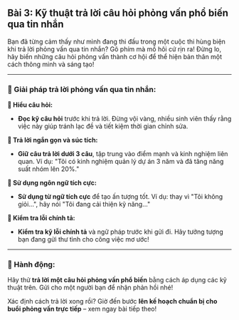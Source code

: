 ## Bài 3: Kỹ thuật trả lời câu hỏi phỏng vấn phổ biến qua tin nhắn

Bạn đã từng cảm thấy như mình đang thi đấu trong một cuộc thi hùng biện khi trả lời phỏng vấn qua tin nhắn? Gõ phím mà mồ hôi cứ rịn ra! Đừng lo, hãy biến những câu hỏi phỏng vấn thành cơ hội để thể hiện bản thân một cách thông minh và sáng tạo!

---

### 📌 Giải pháp trả lời phỏng vấn qua tin nhắn:

**🔹 Hiểu câu hỏi:**
- **Đọc kỹ câu hỏi** trước khi trả lời. Đừng vội vàng, nhiều sinh viên thấy rằng việc này giúp tránh lạc đề và tiết kiệm thời gian chỉnh sửa.

**🔹 Trả lời ngắn gọn và súc tích:**
- **Giữ câu trả lời dưới 3 câu**, tập trung vào điểm mạnh và kinh nghiệm liên quan. Ví dụ: "Tôi có kinh nghiệm quản lý dự án 3 năm và đã tăng năng suất nhóm lên 20%."

**🔹 Sử dụng ngôn ngữ tích cực:**
- **Sử dụng từ ngữ tích cực** để tạo ấn tượng tốt. Ví dụ: thay vì "Tôi không giỏi...", hãy nói "Tôi đang cải thiện kỹ năng..."

**🔹 Kiểm tra lỗi chính tả:**
- **Kiểm tra kỹ lỗi chính tả** và ngữ pháp trước khi gửi đi. Hãy tưởng tượng bạn đang gửi thư tình cho công việc mơ ước!

---

### 🚀 Hành động:

Hãy thử **trả lời một câu hỏi phỏng vấn phổ biến** bằng cách áp dụng các kỹ thuật trên. Gửi cho một người bạn để nhận phản hồi nhé!

Xác định cách trả lời xong rồi? Giờ đến bước **lên kế hoạch chuẩn bị cho buổi phỏng vấn trực tiếp** – xem ngay bài tiếp theo!